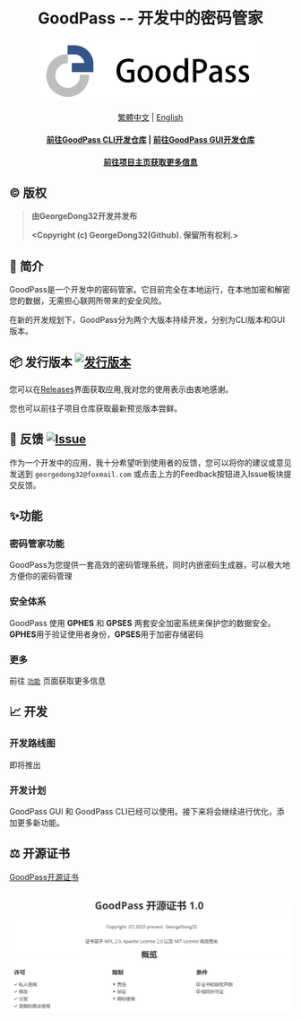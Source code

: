 <h1 align="center">
    GoodPass -- 开发中的密码管家</h1>
<p align=center>
    <picture>
      <source media="(prefers-color-scheme: dark)" srcset="../../Resource/Title Photo/GoodPass3.0_Title_white.png" width=400>
      <source media="(prefers-color-scheme: light)" srcset="../../Resource/Title Photo/GoodPass3.0_Title.png" width=400>
      <img alt="GoodPass" src="../../Resource/Title Photo/GoodPass3.0_Title.png" width=400>
    </picture>
</p>
  <p align="center">
    <a href="./README_tcn.md">繁體中文</a>
    |
    <a href="../../README.md">English</a>
  </p>
<h4 align="center">
    <a href="https://github.com/GeorgeDong32/GoodPass-CLI">前往GoodPass CLI开发仓库</a>
    |
    <a href="https://github.com/GeorgeDong32/GoodPass-GUI">前往GoodPass GUI开发仓库</a>
</h4>
<h4 align="center">
  <a href="https://goodpass.georgedong.tech">前往项目主页获取更多信息</a>
</h4>

## ©️ 版权

> **由GeorgeDong32开发并发布** 
>
> **<Copyright (c) GeorgeDong32(Github). 保留所有权利.>**<br>
## 🎤 简介

GoodPass是一个开发中的密码管家。它目前完全在本地运行，在本地加密和解密您的数据，无需担心联网所带来的安全风险。

在新的开发规划下，GoodPass分为两个大版本持续开发，分别为CLI版本和GUI版本。

## 📦 发行版本  [<img src="https://img.shields.io/badge/GoodPass-发行版本-34558b" alt="发行版本">](https://github.com/GeorgeDong32/GoodPass/releases)

您可以在[Releases](https://github.com/GeorgeDong32/GoodPass/releases)界面获取应用,我对您的使用表示由衷地感谢。

您也可以前往子项目仓库获取最新预览版本尝鲜。

## 💬 反馈  [<img src="https://img.shields.io/badge/GoodPass-反馈-939597" alt="Issue">](https://github.com/GeorgeDong32/GoodPass/issues)

作为一个开发中的应用，我十分希望听到使用者的反馈，您可以将你的建议或意见发送到 `georgedong32@foxmail.com` 或点击上方的Feedback按钮进入Issue板块提交反馈。

## ✨功能

### 密码管家功能

GoodPass为您提供一套高效的密码管理系统，同时内嵌密码生成器，可以极大地方便你的密码管理

### 安全体系

GoodPass 使用 **GPHES** 和 **GPSES** 两套安全加密系统来保护您的数据安全。**GPHES**用于验证使用者身份，**GPSES**用于加密存储密码

### 更多

前往 [`功能`](https://georgedong32.github.io/GoodPass/features) 页面获取更多信息

## 📈 开发

### 开发路线图

即将推出

### 开发计划

GoodPass GUI 和 GoodPass CLI已经可以使用。接下来将会继续进行优化，添加更多新功能。

## :balance_scale: 开源证书

[GoodPass开源证书](../License/LICENSE_ZH.md)

<h2 align=center>
    <img src="../../Resource/LicenseOverview/GPOL_overview_CN.png">
</h2>
